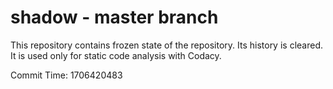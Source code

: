 # shadow - master branch

This repository contains frozen state of the repository.
Its history is cleared. It is used only for static code
analysis with Codacy.

Commit Time: 1706420483